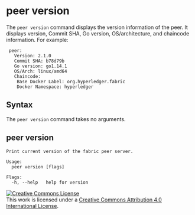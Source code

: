 # peer version

The `peer version` command displays the version information of the peer. It
displays version, Commit SHA, Go version, OS/architecture, and chaincode
information. For example:

```
 peer:
   Version: 2.1.0
   Commit SHA: b78d79b
   Go version: go1.14.1
   OS/Arch: linux/amd64
   Chaincode:
    Base Docker Label: org.hyperledger.fabric
    Docker Namespace: hyperledger
```

## Syntax

The `peer version` command takes no arguments.

## peer version
```
Print current version of the fabric peer server.

Usage:
  peer version [flags]

Flags:
  -h, --help   help for version
```


<a rel="license" href="http://creativecommons.org/licenses/by/4.0/"><img alt="Creative Commons License" style="border-width:0" src="https://i.creativecommons.org/l/by/4.0/88x31.png" /></a><br />This work is licensed under a <a rel="license" href="http://creativecommons.org/licenses/by/4.0/">Creative Commons Attribution 4.0 International License</a>.
